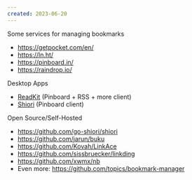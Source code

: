 ```yaml
---
created: 2023-06-20
---
```


Some services for managing bookmarks

- https://getpocket.com/en/
- https://ln.ht/
- https://pinboard.in/
- https://raindrop.io/

Desktop Apps

- [ReadKit](https://readkit.app/) (Pinboard + RSS + more client)
- [Shiori](https://aki-null.net/shiori/) (Pinboard client)

Open Source/Self-Hosted

- https://github.com/go-shiori/shiori
- https://github.com/jarun/buku
- https://github.com/Kovah/LinkAce
- https://github.com/sissbruecker/linkding
- https://github.com/xwmx/nb
- Even more: https://github.com/topics/bookmark-manager